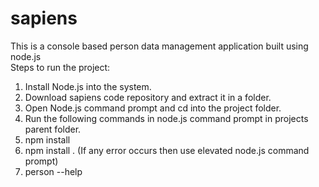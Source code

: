 # sapiens
This is a console based person data management application built using node.js <br/>
Steps to run the project: <br/>
1. Install Node.js into the system. <br/>
2. Download sapiens code repository and extract it in a folder. <br/>
3. Open Node.js command prompt and cd into the project folder. <br/>
4. Run the following commands in node.js command prompt in projects parent folder. <br/>
5. npm install <br/>
6. npm install . (If any error occurs then use elevated node.js command prompt) <br/>
7. person --help <br/>
